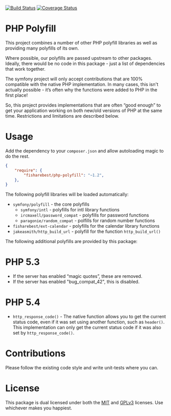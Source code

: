 [![Build Status](https://travis-ci.org/fisharebest/php-polyfill.svg?branch=master)](https://travis-ci.org/fisharebest/php-polyfill)
[![Coverage Status](https://coveralls.io/repos/fisharebest/php-polyfill/badge.svg?branch=master&service=github)](https://coveralls.io/github/fisharebest/php-polyfill?branch=master)

PHP Polyfill
============

This project combines a number of other PHP polyfill libraries as well as
providing many polyfills of its own.

Where possible, our polyfills are passed upstream to other packages.
Ideally, there would be no code in this package - just a list of
dependencies that work together.

The symfony project will only accept contributions that are 100% compatible
with the native PHP implementation.  In many cases, this isn't actually
possible - it’s often why the functions were added to PHP in the first place!

So, this project provides implementations that are often “good enough” to get
your application working on both new/old versions of PHP at the same time.
Restrictions and limitations are described below.

Usage
=====

Add the dependency to your `composer.json` and allow autoloading magic to do the rest.

```json
{
    "require": {
        "fisharebest/php-polyfill": "~1.2",
    },
}
```

The following polyfill libraries will be loaded automatically:

 - `symfony/polyfill` - the core polyfills
   - `symfony/intl` - polyfills for intl library functions
   - `ircmaxell/password_compat` - polyfills for password functions
   - `paragonie/random_compat` - polfills for random number functions
 - `fisharebest/ext-calendar` - polyfills for the calendar library functions
 - `jakeasmith/http_build_url` - polyfill for the function `http_build_url()`
 
The following additional polyfills are provided by this package:

PHP 5.3
=======

 - If the server has enabled “magic quotes”, these are removed.
 - If the server has enabled "bug_compat_42", this is disabled.


PHP 5.4
=======

 - `http_response_code()` - The native function allows you to get the current
status code, even if it was set using another function, such as `header()`.
This implementation can only get the current status code if it was also set by
`http_response_code()`.

Contributions
=============

Please follow the existing code style and write unit-tests where you can.

License
=======

This package is dual licensed under both the [MIT](LICENSE-MIT.md) and
[GPLv3](LICENSE-GPLv3.md) licenses.  Use whichever makes you happiest.

